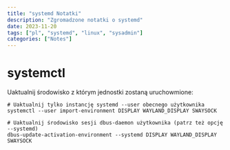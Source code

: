 ```yaml
---
title: "systemd Notatki"
description: "Zgromadzone notatki o systemd"
date: 2023-11-20
tags: ["pl", "systemd", "linux", "sysadmin"]
categories: ["Notes"]
---
```


# systemctl

Uaktualnij środowisko z którym jednostki zostaną uruchowmione:

```
# Uaktualnij tylko instancję systemd --user obecnego użytkownika
systemctl --user import-environment DISPLAY WAYLAND_DISPLAY SWAYSOCK

# Uaktualnij środowisko sesji dbus-daemon użytkownika (patrz też opcję --systemd)
dbus-update-activation-environment --systemd DISPLAY WAYLAND_DISPLAY SWAYSOCK
```
